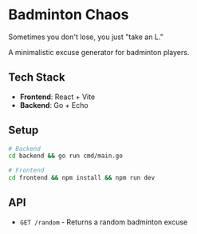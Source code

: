 # Badminton Chaos

Sometimes you don't lose, you just "take an L."

A minimalistic excuse generator for badminton players.

## Tech Stack

- **Frontend**: React + Vite
- **Backend**: Go + Echo

## Setup

```bash
# Backend
cd backend && go run cmd/main.go

# Frontend  
cd frontend && npm install && npm run dev
```

## API

- `GET /random` - Returns a random badminton excuse
